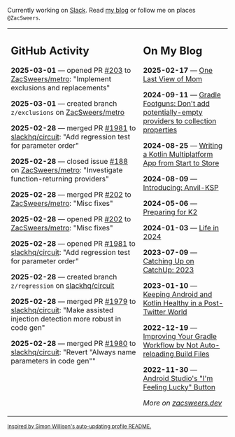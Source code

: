 Currently working on [Slack](https://slack.com/). Read [my blog](https://zacsweers.dev/) or follow me on places `@ZacSweers`.

<table><tr><td valign="top" width="60%">

## GitHub Activity
<!-- githubActivity starts -->
**2025-03-01** — opened PR [#203](https://github.com/ZacSweers/metro/pull/203) to [ZacSweers/metro](https://github.com/ZacSweers/metro): "Implement exclusions and replacements"

**2025-03-01** — created branch `z/exclusions` on [ZacSweers/metro](https://github.com/ZacSweers/metro)

**2025-02-28** — merged PR [#1981](https://github.com/slackhq/circuit/pull/1981) to [slackhq/circuit](https://github.com/slackhq/circuit): "Add regression test for parameter order"

**2025-02-28** — closed issue [#188](https://github.com/ZacSweers/metro/issues/188) on [ZacSweers/metro](https://github.com/ZacSweers/metro): "Investigate function-returning providers"

**2025-02-28** — merged PR [#202](https://github.com/ZacSweers/metro/pull/202) to [ZacSweers/metro](https://github.com/ZacSweers/metro): "Misc fixes"

**2025-02-28** — opened PR [#202](https://github.com/ZacSweers/metro/pull/202) to [ZacSweers/metro](https://github.com/ZacSweers/metro): "Misc fixes"

**2025-02-28** — opened PR [#1981](https://github.com/slackhq/circuit/pull/1981) to [slackhq/circuit](https://github.com/slackhq/circuit): "Add regression test for parameter order"

**2025-02-28** — created branch `z/regression` on [slackhq/circuit](https://github.com/slackhq/circuit)

**2025-02-28** — merged PR [#1979](https://github.com/slackhq/circuit/pull/1979) to [slackhq/circuit](https://github.com/slackhq/circuit): "Make assisted injection detection more robust in code gen"

**2025-02-28** — merged PR [#1980](https://github.com/slackhq/circuit/pull/1980) to [slackhq/circuit](https://github.com/slackhq/circuit): "Revert "Always name parameters in code gen""
<!-- githubActivity ends -->
</td><td valign="top" width="40%">

## On My Blog
<!-- blog starts -->
**2025-02-17** — [One Last View of Mom](https://www.zacsweers.dev/one-last-view-of-mom/)

**2024-09-11** — [Gradle Footguns: Don't add potentially-empty providers to collection properties](https://www.zacsweers.dev/gradle-footgun-adding-empty-providers-to-collection-properties/)

**2024-08-25** — [Writing a Kotlin Multiplatform App from Start to Store](https://www.zacsweers.dev/writing-a-kotlin-multiplatform-app-from-start-to-store/)

**2024-08-09** — [Introducing: Anvil-KSP](https://www.zacsweers.dev/introducing-anvil-ksp/)

**2024-05-06** — [Preparing for K2](https://www.zacsweers.dev/preparing-for-k2/)

**2024-01-03** — [Life in 2024](https://www.zacsweers.dev/life-in-2024/)

**2023-07-09** — [Catching Up on CatchUp: 2023](https://www.zacsweers.dev/catching-up-on-catchup-2023/)

**2023-01-10** — [Keeping Android and Kotlin Healthy in a Post-Twitter World](https://www.zacsweers.dev/keeping-android-healthy/)

**2022-12-19** — [Improving Your Gradle Workflow by Not Auto-reloading Build Files](https://www.zacsweers.dev/improving-your-workflow-by-not-auto-reloading-build-files/)

**2022-11-30** — [Android Studio's "I'm Feeling Lucky" Button](https://www.zacsweers.dev/android-studios-im-feeling-lucky-button/)
<!-- blog ends -->
_More on [zacsweers.dev](https://zacsweers.dev/)_
</td></tr></table>

<sub><a href="https://simonwillison.net/2020/Jul/10/self-updating-profile-readme/">Inspired by Simon Willison's auto-updating profile README.</a></sub>